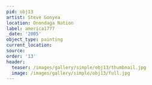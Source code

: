 ```yaml
---
pid: obj13
artist: Steve Gonyea
location: Onondaga Nation
label: america1777
_date: '2005'
object_type: painting
current_location:
source:
order: '13'
header:
  teaser: /images/gallery/simple/obj13/thumbnail.jpg
  image: /images/gallery/simple/obj13/full.jpg
---
```

